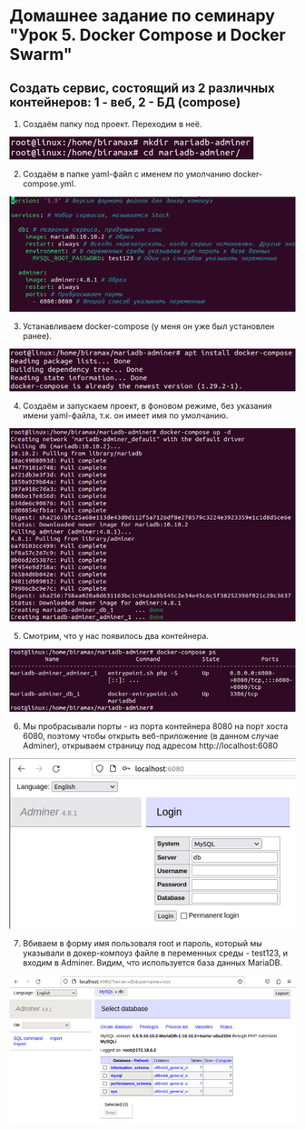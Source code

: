 # Домашнее задание по семинару "Урок 5. Docker Compose и Docker Swarm"

## Создать сервис, состоящий из 2 различных контейнеров: 1 - веб, 2 - БД (compose)

1. Создаём папку под проект. Переходим в неё.

![](1.gif)

2. Создаём в папке yaml-файл с именем по умолчанию docker-compose.yml.

![](2.gif)

3. Устанавливаем docker-compose (у меня он уже был установлен ранее).  

![](3.gif)

4. Создаём и запускаем проект, в фоновом режиме, без указания имени yaml-файла, т.к. он имеет имя по умолчанию.

![](4.gif)

5. Смотрим, что у нас появилось два контейнера.

![](5.gif)

6. Мы пробрасывали порты - из порта контейнера 8080 на порт хоста 6080, поэтому чтобы открыть веб-приложение (в данном случае Adminer), открываем страницу под адресом http://localhost:6080 

![](6.gif)

7. Вбиваем в форму имя пользоваля root и пароль, который мы указывали в докер-компоуз файле в переменных среды - test123, и входим в Adminer. Видим, что используется база данных MariaDB.

![](7.gif)
